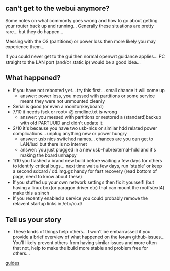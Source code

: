 

## can't get to the webui anymore?
Some notes on what commonly goes wrong and how to go about getting your router back up and running... Generally these situations are pretty rare... but they do happen...

Messing with the OS (partitions) or power loss then more likely you may experience them...

If you could never get to the gui then normal openwrt guidance applies... PC straight to the LAN port (and/or static ip) would be a good idea...

## What happened?

- If you have not rebooted yet... try this first... small chance it will come up
	- answer: power loss, you messed with partitions or some service meant they were not unmounted cleanly
- Serial is good (or even a monitor/keyboard)
- 7/10 it needs fsck or root= @ cmdline.txt is wrong
	- answer: you messed with partitions or restored a (standard)backup with old PARTUUID and didn't update it
- 2/10 it's because you have two usb-nics or similar hdd related power complications... unplug anything new or power hungry
	- answer: usb nics switched names... chances are you can get to LAN/luci but there is no internet
	- answer: you just plugged in a new usb-hub/external-hdd and it's making the board unhappy
- 1/10 you flashed a brand new build before waiting a few days for others to identify critical bugs... next time wait a few days, run 'stable' or keep a second sdcard / dd.img.gz handy for fast recovery (read bottom of page, need to know about these)
- If you stuffed up your own network settings then fix it yourself! (but having a linux box(or paragon driver etc) that can mount the rootfs(ext4) make this a sinch
- If you recently enabled a service you could probably remove the relavent startup links in /etc/rc.d/


## Tell us your story
- These kinds of things help others... I won't be embarrassed if you provide a brief overview of what happened on the <s>forum</s> github-issues... You'll likely prevent others from having similar issues and more often that not, help to make the build more stable and problem free for others...






[guides](https://github.com/wulfy23/rpi4/blob/master/README.md#github-guides)



